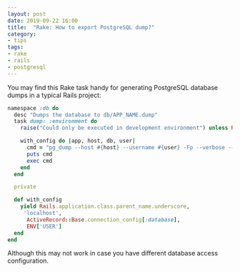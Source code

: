 ```yaml
---
layout: post
date: 2019-09-22 16:00
title:  "Rake: How to export PostgreSQL dump?"
category:
- tips
tags:
- rake
- rails
- postgresql
---
```


You may find this Rake task handy for generating PostgreSQL database dumps in a typical Rails project:

```ruby
namespace :db do
  desc "Dumps the database to db/APP_NAME.dump"
  task dump: :environment do
    raise("Could only be executed in development environment") unless Rails.env.development?

    with_config do |app, host, db, user|
      cmd = "pg_dump --host #{host} --username #{user} -Fp --verbose --clean --no-owner --no-acl --format=c #{db} > #{Rails.root}/db/#{app}.dump"
      puts cmd
      exec cmd
    end
  end

  private

  def with_config
    yield Rails.application.class.parent_name.underscore,
     'localhost',
      ActiveRecord::Base.connection_config[:database],
      ENV['USER']
  end
end
```

Although this may not work in case you have different database access configuration.
